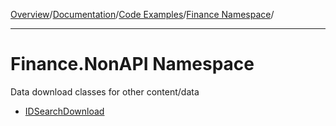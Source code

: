 [Overview](MainPage.md)/[Documentation](Documentation.md)/[Code Examples](LibraryAppliance.md)/[Finance Namespace](sampleYahooManagedFinance.md)/

---


# Finance.NonAPI Namespace #

Data download classes for other content/data

  * [IDSearchDownload](sampleYahooManagedNonAPIIDSearchDownload.md)

<br></br>